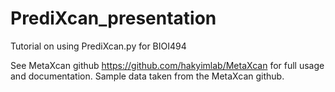 # PrediXcan_presentation
Tutorial on using PrediXcan.py for BIOI494


See MetaXcan github https://github.com/hakyimlab/MetaXcan for full usage and documentation. Sample data taken from the MetaXcan github.
